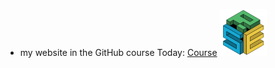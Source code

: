 * my website in the GitHub course
Today: [Course](https://srse-git-github-zero2hero.netlify.app/setup/gitkraken/)
![](https://raw.githubusercontent.com/RSE-Sheffield/RSE-Sheffield.github.io/master/assets/images/logo/rse-logoonly-stroke-small.png)